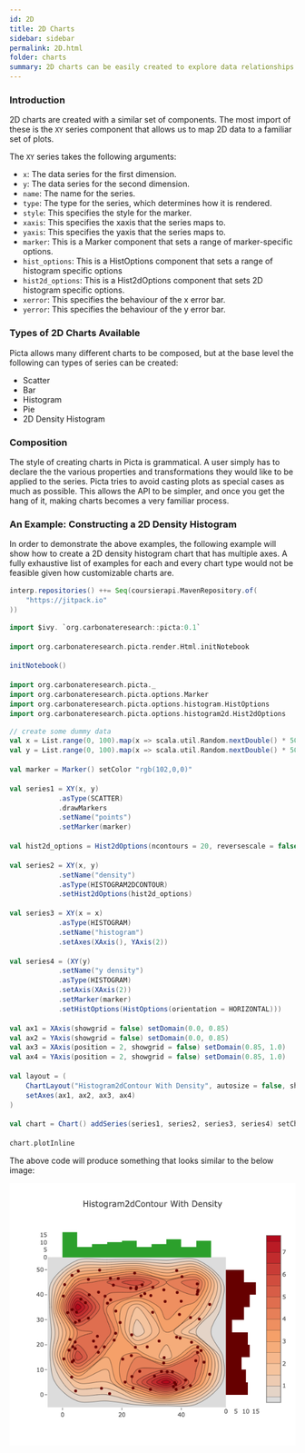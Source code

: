 ```yaml
---
id: 2D
title: 2D Charts
sidebar: sidebar
permalink: 2D.html
folder: charts
summary: 2D charts can be easily created to explore data relationships
---
```


### Introduction

2D charts are created with a similar set of components. The most import of these is the ```XY``` series component that allows us to map 2D data to a familiar set of plots.

The ```XY``` series takes the following arguments:

* ```x```: The data series for the first dimension.
* ```y```: The data series for the second dimension.
* ```name```: The name for the series.
* ````type````: The type for the series, which determines how it is rendered.
* ```style```: This specifies the style for the marker.
*  ```xaxis```: This specifies the xaxis that the series maps to.
*  ```yaxis```: This specifies the yaxis that the series maps to.
*  ```marker```: This is a Marker component that sets a range of marker-specific options.
*  ```hist_options```: This is a HistOptions component that sets a range of histogram specific options
*  ```hist2d_options```: This is a Hist2dOptions component that sets 2D histogram specific options.
*  ```xerror```: This specifies the behaviour of the x error bar.
*  ```yerror```: This specifies the behaviour of the y error bar.

### Types of 2D Charts Available

Picta allows many different charts to be composed, but at the base level the following can types of series can be created:

* Scatter
* Bar
* Histogram
* Pie
* 2D Density Histogram


### Composition

The style of creating charts in Picta is grammatical. A user simply has to declare the the various properties and transformations they would like to be applied to the series. Picta tries to avoid casting plots as special cases as much as possible. This allows the API to be simpler, and once you get the hang of it, making charts becomes a very familiar process.

### An Example: Constructing a 2D Density Histogram

In order to demonstrate the above examples, the following example will show how to create a 2D density histogram chart that has multiple axes. A fully exhaustive list of examples for each and every chart type would not be feasible given how customizable charts are.


```scala
interp.repositories() ++= Seq(coursierapi.MavenRepository.of(
    "https://jitpack.io"
))
```

```scala
import $ivy. `org.carbonateresearch::picta:0.1`

import org.carbonateresearch.picta.render.Html.initNotebook

initNotebook()

import org.carbonateresearch.picta._
import org.carbonateresearch.picta.options.Marker
import org.carbonateresearch.picta.options.histogram.HistOptions
import org.carbonateresearch.picta.options.histogram2d.Hist2dOptions
```

```scala
// create some dummy data
val x = List.range(0, 100).map(x => scala.util.Random.nextDouble() * 50)
val y = List.range(0, 100).map(x => scala.util.Random.nextDouble() * 50)

val marker = Marker() setColor "rgb(102,0,0)"

val series1 = XY(x, y) 
            .asType(SCATTER)
            .drawMarkers
            .setName("points")
            .setMarker(marker)

val hist2d_options = Hist2dOptions(ncontours = 20, reversescale = false, showscale = true)

val series2 = XY(x, y) 
            .setName("density")
            .asType(HISTOGRAM2DCONTOUR)
            .setHist2dOptions(hist2d_options)

val series3 = XY(x = x)
            .asType(HISTOGRAM)
            .setName("histogram")
            .setAxes(XAxis(), YAxis(2))

val series4 = (XY(y)
            .setName("y density")
            .asType(HISTOGRAM)
            .setAxis(XAxis(2))
            .setMarker(marker)
            .setHistOptions(HistOptions(orientation = HORIZONTAL)))

val ax1 = XAxis(showgrid = false) setDomain(0.0, 0.85)
val ax2 = YAxis(showgrid = false) setDomain(0.0, 0.85)
val ax3 = XAxis(position = 2, showgrid = false) setDomain(0.85, 1.0)
val ax4 = YAxis(position = 2, showgrid = false) setDomain(0.85, 1.0)

val layout = (
    ChartLayout("Histogram2dContour With Density", autosize = false, showlegend = false) 
    setAxes(ax1, ax2, ax3, ax4)
)

val chart = Chart() addSeries(series1, series2, series3, series4) setChartLayout layout

chart.plotInline
```

The above code will produce something that looks similar to the below image:

![histogram_2d_density](images/charts/2dhistogram.png)